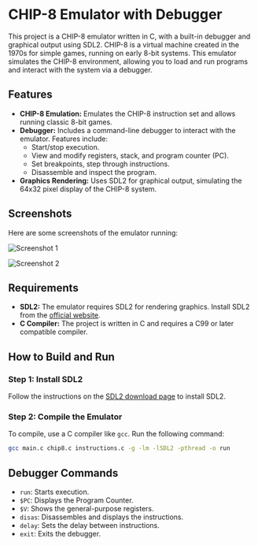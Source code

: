 # CHIP-8 Emulator with Debugger

This project is a CHIP-8 emulator written in C, with a built-in debugger and graphical output using SDL2. CHIP-8 is a virtual machine created in the 1970s for simple games, running on early 8-bit systems. This emulator simulates the CHIP-8 environment, allowing you to load and run programs and interact with the system via a debugger.

## Features

- **CHIP-8 Emulation:** Emulates the CHIP-8 instruction set and allows running classic 8-bit games.
- **Debugger:** Includes a command-line debugger to interact with the emulator. Features include:
  - Start/stop execution.
  - View and modify registers, stack, and program counter (PC).
  - Set breakpoints, step through instructions.
  - Disassemble and inspect the program.
- **Graphics Rendering:** Uses SDL2 for graphical output, simulating the 64x32 pixel display of the CHIP-8 system.

## Screenshots

Here are some screenshots of the emulator running:

![Screenshot 1](chip-ss1.jpg)

![Screenshot 2](chip-ss2.jpg)

## Requirements

- **SDL2:** The emulator requires SDL2 for rendering graphics. Install SDL2 from the [official website](https://www.libsdl.org/download-2.0.php).
- **C Compiler:** The project is written in C and requires a C99 or later compatible compiler.

## How to Build and Run

### Step 1: Install SDL2

Follow the instructions on the [SDL2 download page](https://www.libsdl.org/download-2.0.php) to install SDL2.

### Step 2: Compile the Emulator

To compile, use a C compiler like `gcc`. Run the following command:

```bash
gcc main.c chip8.c instructions.c -g -lm -lSDL2 -pthread -o run
```
## Debugger Commands
- `run`: Starts execution.
- `$PC`: Displays the Program Counter.
- `$V`: Shows the general-purpose registers.
- `disas`: Disassembles and displays the instructions.
- `delay`: Sets the delay between instructions.
- `exit`: Exits the debugger.
